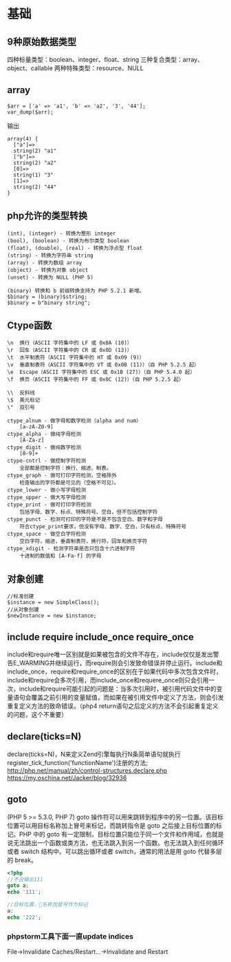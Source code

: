 # 基础

## 9种原始数据类型
四种标量类型：boolean、integer、float、string
三种复合类型：array、object、callable
两种特殊类型：resource、NULL

## array
```
$arr = ['a' => 'a1', 'b' => 'a2', '3', '44'];
var_dump($arr);
```
输出
```
array(4) {
  ["a"]=>
  string(2) "a1"
  ["b"]=>
  string(2) "a2"
  [0]=>
  string(1) "3"
  [1]=>
  string(2) "44"
}
```

## php允许的类型转换
```
(int), (integer) - 转换为整形 integer
(bool), (boolean) - 转换为布尔类型 boolean
(float), (double), (real) - 转换为浮点型 float
(string) - 转换为字符串 string
(array) - 转换为数组 array
(object) - 转换为对象 object
(unset) - 转换为 NULL (PHP 5)

(binary) 转换和 b 前缀转换支持为 PHP 5.2.1 新增。
$binary = (binary)$string;
$binary = b"binary string";
```

## Ctype函数
```
\n	换行（ASCII 字符集中的 LF 或 0x0A (10)）
\r	回车（ASCII 字符集中的 CR 或 0x0D (13)）
\t	水平制表符（ASCII 字符集中的 HT 或 0x09 (9)）
\v	垂直制表符（ASCII 字符集中的 VT 或 0x0B (11)）（自 PHP 5.2.5 起）
\e	Escape（ASCII 字符集中的 ESC 或 0x1B (27)）（自 PHP 5.4.0 起）
\f	换页（ASCII 字符集中的 FF 或 0x0C (12)）（自 PHP 5.2.5 起）

\\	反斜线
\$	美元标记
\"	双引号

ctype_alnum - 做字母和数字检测（alpha and num）
    [a-zA-Z0-9]
ctype_alpha - 做纯字母检测
    [A-Za-z]
ctype_digit - 做纯数字检测
    [0-9]+
ctype-cntrl - 做控制字符检测
    全部都是控制字符：换行、缩进、制表。
ctype_graph - 做可打印字符检测，空格除外
    检查输出的字符都是可见的（空格不可见）。
ctype_lower - 做小写字母检测
ctype_upper - 做大写字母检测
ctype_print - 做可打印字符检测
    包括字母、数字、标点、特殊符号、空白，但不包括控制字符
ctype_punct - 检测可打印的字符是不是不包含空白、数字和字母
    符合ctype_print要求，但没有字母、数字、空白，只有标点、特殊符号
ctype_space - 做空白字符检测
    空白字符，缩进，垂直制表符，换行符，回车和换页字符
ctype_xdigit - 检测字符串是否只包含十六进制字符
    十进制的数值和 [A-Fa-f] 的字母
```

## 对象创建
```
//标准创建
$instance = new SimpleClass();
//从对象创建
$newInstance = new $instance;
```

## include require include_once require_once
include和require唯一区别就是如果被包含的文件不存在，include仅仅是发出警告E_WARMING并继续运行，而require则会引发致命错误并停止运行。include和include_once，require和require_once的区别在于如果代码中多次包含文件时，include和require会多次引用，而include_once和requere_once则只会引用一次，include和require可能引起的问题是：当多次引用时，被引用代码文件中的变量语句会覆盖之前引用的变量赋值，而如果在被引用文件中定义了方法，则会引发重复定义方法的致命错误。（php4 return语句之后定义的方法不会引起重复定义的问题，这个不重要）

## declare(ticks=N)
declare(ticks=N)，N来定义Zend引擎每执行N条简单语句就执行register_tick_function('functionName')注册的方法;
http://php.net/manual/zh/control-structures.declare.php
https://my.oschina.net/Jacker/blog/32936

## goto
(PHP 5 >= 5.3.0, PHP 7)
goto 操作符可以用来跳转到程序中的另一位置。该目标位置可以用目标名称加上冒号来标记，而跳转指令是 goto 之后接上目标位置的标记。PHP 中的 goto 有一定限制，目标位置只能位于同一个文件和作用域，也就是说无法跳出一个函数或类方法，也无法跳入到另一个函数。也无法跳入到任何循环或者 switch 结构中。可以跳出循环或者 switch，通常的用法是用 goto 代替多层的 break。
```php
<?php
//不会输出111
goto a;
echo '111';

//目标位置，名称加冒号作为标记
a:
echo '222';
```


### phpstorm工具下面一直update indices
File->Invalidate Caches/Restart...->Invalidate and Restart

